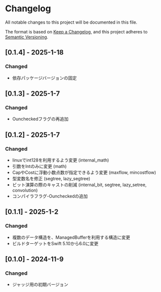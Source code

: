# Changelog

All notable changes to this project will be documented in this file.

The format is based on [Keep a Changelog](https://keepachangelog.com/en/1.0.0/),
and this project adheres to [Semantic Versioning](https://semver.org/spec/v2.0.0.html).

## [0.1.4] - 2025-1-18
### Changed
- 依存パッケージバージョンの固定

## [0.1.3] - 2025-1-7
### Changed
- Ouncheckedフラグの再追加

## [0.1.2] - 2025-1-7
### Changed
- linuxでint128を利用するよう変更 (internal_math)
- 引数をIntのみに変更 (math)
- CapやCostに浮動小数点数が指定できるよう変更 (maxflow, mincostflow)
- 型変数名を修正 (segtree, lazy_segtree)
- ビット演算の際のキャストの削減 (internal_bit, segtree, lazy_setree, convolution)
- コンパイラフラグ-Ouncheckedの追加

## [0.1.1] - 2025-1-2
### Changed
- 複数のデータ構造を、ManagedBufferを利用する構造に変更
- ビルドターゲットをSwift 5.10から6.0に変更

## [0.1.0] - 2024-11-9
### Changed
- ジャッジ用の初期バージョン
